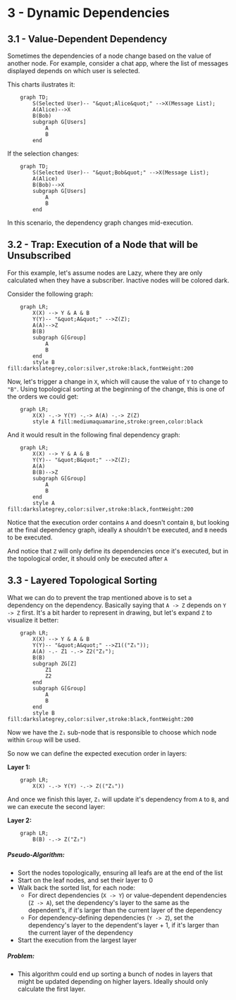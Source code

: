 # 3 - Dynamic Dependencies

## 3.1 - Value-Dependent Dependency

Sometimes the dependencies of a node change based on the value of another node. For example, consider a chat app, where the list of messages displayed depends on which user is selected.

This charts ilustrates it:

```mermaid
    graph TD;
        S(Selected User)-- "&quot;Alice&quot;" -->X(Message List);
        A(Alice)-->X
        B(Bob)
        subgraph G[Users]
            A
            B
        end
```

If the selection changes:

```mermaid
    graph TD;
        S(Selected User)-- "&quot;Bob&quot;" -->X(Message List);
        A(Alice)
        B(Bob)-->X
        subgraph G[Users]
            A
            B
        end
```

In this scenario, the dependency graph changes mid-execution.

## 3.2 - Trap: Execution of a Node that will be Unsubscribed

For this example, let's assume nodes are Lazy, where they are only calculated when they have a subscriber. Inactive nodes will be colored dark.

Consider the following graph:

```mermaid
    graph LR;
        X(X) --> Y & A & B
        Y(Y)-- "&quot;A&quot;" -->Z(Z);
        A(A)-->Z
        B(B)
        subgraph G[Group]
            A
            B
        end
        style B fill:darkslategrey,color:silver,stroke:black,fontWeight:200
```

Now, let's trigger a change in `X`, which will cause the value of `Y` to change to `"B"`. Using topological sorting at the beginning of the change, this is one of the orders we could get:

```mermaid
    graph LR;
        X(X) -.-> Y(Y) -.-> A(A) -.-> Z(Z)
        style A fill:mediumaquamarine,stroke:green,color:black
```

And it would result in the following final dependency graph:

```mermaid
    graph LR;
        X(X) --> Y & A & B
        Y(Y)-- "&quot;B&quot;" -->Z(Z);
        A(A)
        B(B)-->Z
        subgraph G[Group]
            A
            B
        end
        style A fill:darkslategrey,color:silver,stroke:black,fontWeight:200
```

Notice that the execution order contains `A` and doesn't contain `B`, but looking at the final dependency graph, ideally `A` shouldn't be executed, and `B` needs to be executed.

And notice that `Z` will only define its dependencies once it's executed, but in the topological order, it should only be executed after `A`

## 3.3 - Layered Topological Sorting

What we can do to prevent the trap mentioned above is to set a dependency on the dependency. Basically saying that `A -> Z` depends on `Y -> Z` first. It's a bit harder to represent in drawing, but let's expand `Z` to visualize it better:

```mermaid
    graph LR;
        X(X) --> Y & A & B
        Y(Y)-- "&quot;A&quot;" -->Z1(("Z₁"));
        A(A) -.- Z1 -.-> Z2("Z₂");
        B(B)
        subgraph ZG[Z]
            Z1
            Z2
        end
        subgraph G[Group]
            A
            B
        end
        style B fill:darkslategrey,color:silver,stroke:black,fontWeight:200
```

Now we have the `Z₁` sub-node that is responsible to choose which node within `Group` will be used.

So now we can define the expected execution order in layers:

**Layer 1:**

```mermaid
    graph LR;
        X(X) -.-> Y(Y) -.-> Z(("Z₁"))
```

And once we finish this layer, `Z₁` will update it's dependency from `A` to `B`, and we can execute the second layer:

**Layer 2:**

```mermaid
    graph LR;
        B(B) -.-> Z("Z₂")
```

##### Pseudo-Algorithm:

-   Sort the nodes topologically, ensuring all leafs are at the end of the list
-   Start on the leaf nodes, and set their layer to 0
-   Walk back the sorted list, for each node:
    -   For direct dependencies (`X -> Y`) or value-dependent dependencies (`Z -> A`), set the dependency's layer to the same as the dependent's, if it's larger than the current layer of the dependency
    -   For dependency-defining dependencies (`Y -> Z`), set the dependency's layer to the dependent's layer + 1, if it's larger than the current layer of the dependency
-   Start the execution from the largest layer

##### Problem:

-   This algorithm could end up sorting a bunch of nodes in layers that might be updated depending on higher layers. Ideally should only calculate the first layer.
